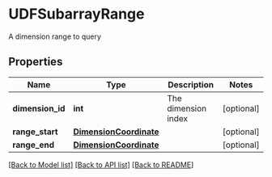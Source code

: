# UDFSubarrayRange

A dimension range to query

## Properties
Name | Type | Description | Notes
------------ | ------------- | ------------- | -------------
**dimension_id** | **int** | The dimension index | [optional] 
**range_start** | [**DimensionCoordinate**](DimensionCoordinate.md) |  | [optional] 
**range_end** | [**DimensionCoordinate**](DimensionCoordinate.md) |  | [optional] 

[[Back to Model list]](../README.md#documentation-for-models) [[Back to API list]](../README.md#documentation-for-api-endpoints) [[Back to README]](../README.md)


